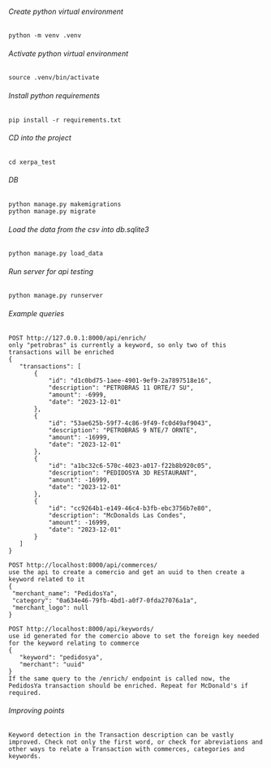  ###### Create python virtual environment
 ```
 python -m venv .venv
 ```

 ###### Activate python virtual environment
 ```
 source .venv/bin/activate
 ```

 ###### Install python requirements
 ```
 pip install -r requirements.txt
 ```

 ###### CD into the project
 ```
 cd xerpa_test
 ```

 ###### DB
 ```
 python manage.py makemigrations
 python manage.py migrate
 ```

 ###### Load the data from the csv into db.sqlite3
 ```
 python manage.py load_data
 ```

 ###### Run server for api testing
 ```
 python manage.py runserver
 ```

 ###### Example queries
 ```
 POST http://127.0.0.1:8000/api/enrich/
 only "petrobras" is currently a keyword, so only two of this transactions will be enriched
 {
    "transactions": [
        {
            "id": "d1c0bd75-1aee-4901-9ef9-2a7897518e16",
            "description": "PETROBRAS 11 ORTE/7 SU",
            "amount": -6999,
            "date": "2023-12-01"
        },
        {
            "id": "53ae625b-59f7-4c86-9f49-fc0d49af9043",
            "description": "PETROBRAS 9 NTE/7 ORNTE",
            "amount": -16999,
            "date": "2023-12-01"
        },
        {
            "id": "a1bc32c6-570c-4023-a017-f22b8b920c05",
            "description": "PEDIDOSYA 3D RESTAURANT",
            "amount": -16999,
            "date": "2023-12-01"
        },
        {
            "id": "cc9264b1-e149-46c4-b3fb-ebc3756b7e80",
            "description": "McDonalds Las Condes",
            "amount": -16999,
            "date": "2023-12-01"
        }
    ]
}
 ```
 ```
 POST http://localhost:8000/api/commerces/
 use the api to create a comercio and get an uuid to then create a keyword related to it
 {
  "merchant_name": "PedidosYa",
  "category": "0a634e46-79fb-4bd1-a0f7-0fda27076a1a",
  "merchant_logo": null
}
 ```
 ```
 POST http://localhost:8000/api/keywords/
 use id generated for the comercio above to set the foreign key needed for the keyword relating to commerce
 {
    "keyword": "pedidosya",
    "merchant": "uuid"
}
If the same query to the /enrich/ endpoint is called now, the PedidosYa transaction should be enriched. Repeat for McDonald's if required.
 ```

 ###### Improving points
 ```
 Keyword detection in the Transaction description can be vastly improved. Check not only the first word, or check for abreviations and other ways to relate a Transaction with commerces, categories and keywords.
 ```
